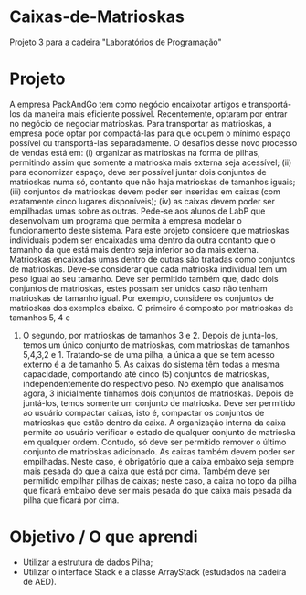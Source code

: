 # Caixas-de-Matrioskas
Projeto 3 para a cadeira "Laboratórios de Programação"
# Projeto
A empresa PackAndGo tem como negócio encaixotar
artigos e transportá-los da maneira mais eficiente
possível. Recentemente, optaram por entrar no negócio
de negociar matrioskas. Para transportar as matrioskas, a
empresa pode optar por compactá-las para que ocupem
o mínimo espaço possível ou transportá-las
separadamente. O desafios desse novo processo de
vendas está em: (i) organizar as matrioskas na forma de
pilhas, permitindo assim que somente a matrioska mais externa seja acessível; (ii) para
economizar espaço, deve ser possível juntar dois conjuntos de matrioskas numa só, contanto
que não haja matrioskas de tamanhos iguais; (iii) conjuntos de matrioskas devem poder ser
inseridas em caixas (com exatamente cinco lugares disponíveis); (iv) as caixas devem poder
ser empilhadas umas sobre as outras.
Pede-se aos alunos de LabP que
desenvolvam um programa que permita à
empresa modelar o funcionamento deste
sistema.
Para este projeto considere que matrioskas
individuais podem ser encaixadas uma
dentro da outra contanto que o tamanho da
que está mais dentro seja inferior ao da
mais externa. Matrioskas encaixadas umas
dentro de outras são tratadas como
conjuntos de matrioskas. Deve-se
considerar que cada matrioska individual
tem um peso igual ao seu tamanho.
Deve ser permitido também que, dado dois conjuntos de matrioskas, estes possam ser unidos
caso não tenham matrioskas de tamanho igual. Por exemplo, considere os conjuntos de
matrioskas dos exemplos abaixo. O primeiro é composto por matrioskas de tamanhos 5, 4 e
1. O segundo, por matrioskas de tamanhos 3 e 2. Depois de juntá-los, temos um único
conjunto de matrioskas, com matrioskas de tamanhos 5,4,3,2 e 1. Tratando-se de uma pilha,
a única a que se tem acesso externo é a de tamanho 5.
As caixas do sistema têm todas a mesma capacidade, comportando até cinco (5) conjuntos
de matrioskas, independentemente do respectivo peso. No exemplo que analisamos agora,
3
inicialmente tínhamos dois conjuntos de matrioskas. Depois de juntá-los, temos somente um
conjunto de matrioska.
Deve ser permitido ao usuário compactar caixas, isto é, compactar os conjuntos de matrioskas
que estão dentro da caixa. A organização interna da caixa permite ao usuário verificar o
estado de qualquer conjunto de matrioska em qualquer ordem. Contudo, só deve ser
permitido remover o último conjunto de matrioskas adicionado.
As caixas também devem poder ser empilhadas. Neste caso, é obrigatório que a caixa
embaixo seja sempre mais pesada do que a caixa que está por cima. Também deve ser
permitido empilhar pilhas de caixas; neste caso, a caixa no topo da pilha que ficará embaixo
deve ser mais pesada do que caixa mais pesada da pilha que ficará por cima.

# Objetivo / O que aprendi
- Utilizar a estrutura de dados Pilha;
- Utilizar o interface Stack e a classe ArrayStack (estudados na cadeira de AED).
